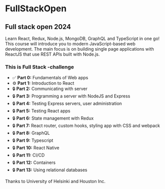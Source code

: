# FullStackOpen

## Full stack open 2024

Learn React, Redux, Node.js, MongoDB, GraphQL and TypeScript in one go! This course will introduce you to modern JavaScript-based web development. The main focus is on building single page applications with ReactJS that use REST APIs built with Node.js.

### This is Full Stack -challenge

- :white_check_mark:	**Part 0:** Fundamentals of Web apps 
- :gear:	**Part 1:** Introduction to React 
- :lock: **Part 2:** Communicating with server 
- :lock: **Part 3:** Programming a server with NodeJS and Express 
- :lock: **Part 4:** Testing Express servers, user administration 
- :lock: **Part 5:** Testing React apps 
- :lock: **Part 6:** State management with Redux 
- :lock: **Part 7:** React router, custom hooks, styling app with CSS and webpack
- :lock: **Part 8:** GraphQL 
- :lock: **Part 9:** Typescript 
- :lock: **Part 10:** React Native 
- :lock: **Part 11:** CI/CD 
- :lock: **Part 12:** Containers 
- :lock: **Part 13:** Using relational databases 

Thanks to University of Helsinki and Houston Inc.

